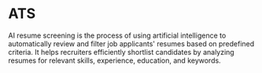 # ATS
AI resume screening is the process of using artificial intelligence to automatically review and filter job applicants' resumes based on predefined criteria. It helps recruiters efficiently shortlist candidates by analyzing resumes for relevant skills, experience, education, and keywords.
